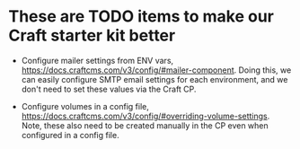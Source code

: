 # These are TODO items to make our Craft starter kit better

* Configure mailer settings from ENV vars, https://docs.craftcms.com/v3/config/#mailer-component. Doing this, we can easily configure SMTP email settings for each environment, and we don't need to set these values via the Craft CP.

* Configure volumes in a config file, https://docs.craftcms.com/v3/config/#overriding-volume-settings. Note, these also need to be created manually in the CP even when configured in a config file.
